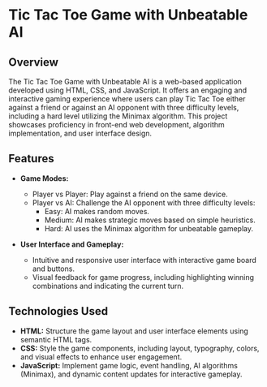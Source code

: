 # Tic Tac Toe Game with Unbeatable AI

## Overview

The Tic Tac Toe Game with Unbeatable AI is a web-based application developed using HTML, CSS, and JavaScript. It offers an engaging and interactive gaming experience where users can play Tic Tac Toe either against a friend or against an AI opponent with three difficulty levels, including a hard level utilizing the Minimax algorithm. This project showcases proficiency in front-end web development, algorithm implementation, and user interface design.

## Features

- **Game Modes:**
  - Player vs Player: Play against a friend on the same device.
  - Player vs AI: Challenge the AI opponent with three difficulty levels:
    - Easy: AI makes random moves.
    - Medium: AI makes strategic moves based on simple heuristics.
    - Hard: AI uses the Minimax algorithm for unbeatable gameplay.

- **User Interface and Gameplay:**
  - Intuitive and responsive user interface with interactive game board and buttons.
  - Visual feedback for game progress, including highlighting winning combinations and indicating the current turn.



## Technologies Used

- **HTML:** Structure the game layout and user interface elements using semantic HTML tags.
- **CSS:** Style the game components, including layout, typography, colors, and visual effects to enhance user engagement.
- **JavaScript:** Implement game logic, event handling, AI algorithms (Minimax), and dynamic content updates for interactive gameplay.

